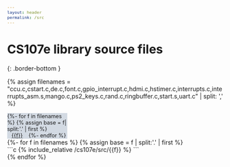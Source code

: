 ```yaml
---
layout: header
permalink: /src
---
```


# CS107e library source files
{: .border-bottom }

<script>
    $(function() {
       if (window.location.hash != '') {
          $('a[href="' + window.location.hash + '"]').click();
       }
    });
</script>

<style>
pre {
    font-size: 80%;
    max-width: 600px;
    overflow-x: scroll;
    margin: 0;
}
.sidenav {
    width: 140px;
    background-color: #D3DAE3;
    margin: 0px;
    font-size: 90%;
    margin-right: 10px;
}
.content {
    flex-grow: 1;
}
.tab-link {
    padding: 0px 10px;
}
</style>

{% assign filenames = "ccu.c,cstart.c,de.c,font.c,gpio_interrupt.c,hdmi.c,hstimer.c,interrupts.c,interrupts_asm.s,mango.c,ps2_keys.c,rand.c,ringbuffer.c,start.s,uart.c" | split: ',' %}

<div class="row flex-row">
<div class="nav nav-pills flex-column sidenav">
{%- for f in filenames %}
    {% assign base = f| split:'.' | first %}
    <a class="tab-link nav-link" id="{{f}}-tab" data-toggle="pill" href="#{{base}}" onclick="location.replace('#{{base}}');"> 
    {{f}}</a>
{%- endfor %}
</div>

<div class="tab-content content">
{%- for f in filenames %}
{% assign base = f | split:'.' | first %}
<div class="tab-pane" id="{{base}}" markdown="1">
```c
{% include_relative /cs107e/src/{{f}} %}
```
</div>
{% endfor %}
</div>
</div>
